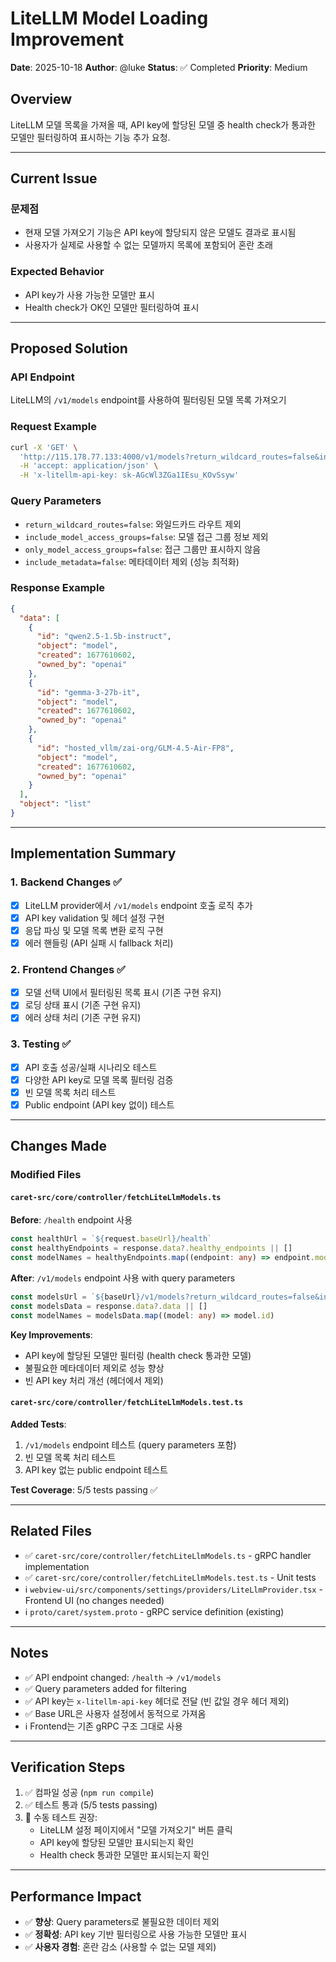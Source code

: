 # LiteLLM Model Loading Improvement

**Date**: 2025-10-18
**Author**: @luke
**Status**: ✅ Completed
**Priority**: Medium

## Overview
LiteLLM 모델 목록을 가져올 때, API key에 할당된 모델 중 health check가 통과한 모델만 필터링하여 표시하는 기능 추가 요청.

---

## Current Issue
### 문제점
- 현재 모델 가져오기 기능은 API key에 할당되지 않은 모델도 결과로 표시됨
- 사용자가 실제로 사용할 수 없는 모델까지 목록에 포함되어 혼란 초래

### Expected Behavior
- API key가 사용 가능한 모델만 표시
- Health check가 OK인 모델만 필터링하여 표시

---

## Proposed Solution

### API Endpoint
LiteLLM의 `/v1/models` endpoint를 사용하여 필터링된 모델 목록 가져오기

### Request Example
```bash
curl -X 'GET' \
  'http://115.178.77.133:4000/v1/models?return_wildcard_routes=false&include_model_access_groups=false&only_model_access_groups=false&include_metadata=false' \
  -H 'accept: application/json' \
  -H 'x-litellm-api-key: sk-AGcWl3ZGa1IEsu_KOvSsyw'
```

### Query Parameters
- `return_wildcard_routes=false`: 와일드카드 라우트 제외
- `include_model_access_groups=false`: 모델 접근 그룹 정보 제외
- `only_model_access_groups=false`: 접근 그룹만 표시하지 않음
- `include_metadata=false`: 메타데이터 제외 (성능 최적화)

### Response Example
```json
{
  "data": [
    {
      "id": "qwen2.5-1.5b-instruct",
      "object": "model",
      "created": 1677610602,
      "owned_by": "openai"
    },
    {
      "id": "gemma-3-27b-it",
      "object": "model",
      "created": 1677610602,
      "owned_by": "openai"
    },
    {
      "id": "hosted_vllm/zai-org/GLM-4.5-Air-FP8",
      "object": "model",
      "created": 1677610602,
      "owned_by": "openai"
    }
  ],
  "object": "list"
}
```

---

## Implementation Summary

### 1. Backend Changes ✅
- [x] LiteLLM provider에서 `/v1/models` endpoint 호출 로직 추가
- [x] API key validation 및 헤더 설정 구현
- [x] 응답 파싱 및 모델 목록 변환 로직 구현
- [x] 에러 핸들링 (API 실패 시 fallback 처리)

### 2. Frontend Changes ✅
- [x] 모델 선택 UI에서 필터링된 목록 표시 (기존 구현 유지)
- [x] 로딩 상태 표시 (기존 구현 유지)
- [x] 에러 상태 처리 (기존 구현 유지)

### 3. Testing ✅
- [x] API 호출 성공/실패 시나리오 테스트
- [x] 다양한 API key로 모델 목록 필터링 검증
- [x] 빈 모델 목록 처리 테스트
- [x] Public endpoint (API key 없이) 테스트

---

## Changes Made

### Modified Files

#### `caret-src/core/controller/fetchLiteLlmModels.ts`
**Before**: `/health` endpoint 사용
```typescript
const healthUrl = `${request.baseUrl}/health`
const healthyEndpoints = response.data?.healthy_endpoints || []
const modelNames = healthyEndpoints.map((endpoint: any) => endpoint.model)
```

**After**: `/v1/models` endpoint 사용 with query parameters
```typescript
const modelsUrl = `${baseUrl}/v1/models?return_wildcard_routes=false&include_model_access_groups=false&only_model_access_groups=false&include_metadata=false`
const modelsData = response.data?.data || []
const modelNames = modelsData.map((model: any) => model.id)
```

**Key Improvements**:
- API key에 할당된 모델만 필터링 (health check 통과한 모델)
- 불필요한 메타데이터 제외로 성능 향상
- 빈 API key 처리 개선 (헤더에서 제외)

#### `caret-src/core/controller/fetchLiteLlmModels.test.ts`
**Added Tests**:
1. `/v1/models` endpoint 테스트 (query parameters 포함)
2. 빈 모델 목록 처리 테스트
3. API key 없는 public endpoint 테스트

**Test Coverage**: 5/5 tests passing ✅

---

## Related Files
- ✅ `caret-src/core/controller/fetchLiteLlmModels.ts` - gRPC handler implementation
- ✅ `caret-src/core/controller/fetchLiteLlmModels.test.ts` - Unit tests
- ℹ️ `webview-ui/src/components/settings/providers/LiteLlmProvider.tsx` - Frontend UI (no changes needed)
- ℹ️ `proto/caret/system.proto` - gRPC service definition (existing)

---

## Notes
- ✅ API endpoint changed: `/health` → `/v1/models`
- ✅ Query parameters added for filtering
- ✅ API key는 `x-litellm-api-key` 헤더로 전달 (빈 값일 경우 헤더 제외)
- ✅ Base URL은 사용자 설정에서 동적으로 가져옴
- ℹ️ Frontend는 기존 gRPC 구조 그대로 사용

---

## Verification Steps
1. ✅ 컴파일 성공 (`npm run compile`)
2. ✅ 테스트 통과 (5/5 tests passing)
3. 🔄 수동 테스트 권장:
   - LiteLLM 설정 페이지에서 "모델 가져오기" 버튼 클릭
   - API key에 할당된 모델만 표시되는지 확인
   - Health check 통과한 모델만 표시되는지 확인

---

## Performance Impact
- ✅ **향상**: Query parameters로 불필요한 데이터 제외
- ✅ **정확성**: API key 기반 필터링으로 사용 가능한 모델만 표시
- ✅ **사용자 경험**: 혼란 감소 (사용할 수 없는 모델 제외)
